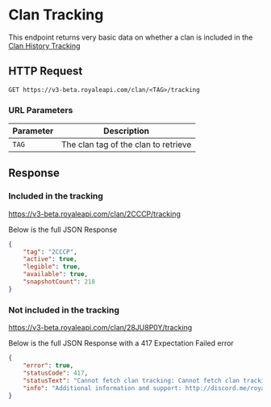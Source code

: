 # Clan Tracking

This endpoint returns very basic data on whether a clan is included in the [Clan History Tracking](/endpoints/clan_history)

## HTTP Request

`GET https://v3-beta.royaleapi.com/clan/<TAG>/tracking`

### URL Parameters

Parameter | Description
--- | ---
`TAG` | The clan tag of the clan to retrieve

## Response

### Included in the tracking
https://v3-beta.royaleapi.com/clan/2CCCP/tracking

Below is the full JSON Response
```json
{
    "tag": "2CCCP",
    "active": true,
    "legible": true,
    "available": true,
    "snapshotCount": 218
}
```

### Not included in the tracking
https://v3-beta.royaleapi.com/clan/28JU8P0Y/tracking

Below is the full JSON Response with a 417 Expectation Failed error
```json
{
    "error": true,
    "statusCode": 417,
    "statusText": "Cannot fetch clan tracking: Cannot fetch clan tracking: clan not tracked",
    "info": "Additional information and support: http://discord.me/royaleapi"
}
```